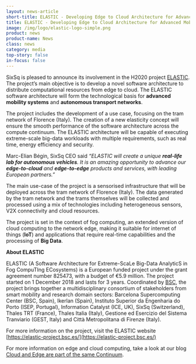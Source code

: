 ```yaml
---
layout: news-article
short-title: ELASTIC - Developing Edge to Cloud Architecture for Advanced Mobility Systems
title: ELASTIC - Developing Edge to Cloud Architecture for Advanced Mobility Systems
image: /img/logo/elastic-logo-simple.png
product: news
product-name: News
class: news
category: media
top-story: false
in-focus: false
---
```


SixSq is pleased to announce its involvement in the H2020 project [ELASTIC](http://www.elastic-project.eu/). The project’s main objective is to develop a novel software architecture to distribute computational resources from edge to cloud. The ELASTIC software architecture will form the technological basis for **advanced mobility systems** and **autonomous transport networks**.

The project includes the development of a use case, focusing on the tram network of Florence (Italy). 
The creation of a new elasticity concept will ensure the smooth performance of the software architecture across the compute continuum. The ELASTIC architecture will be capable of executing extreme-scale big-data workloads with multiple requirements, such as real time, energy efficiency and security.

Marc-Elian Bégin, SixSq CEO said _“ELASTIC will create a unique **real-life lab for autonomous vehicles**. It is an amazing opportunity to advance our **edge-to-cloud** and **edge-to-edge** products and services, with leading European partners.”_

The main use-case of the project is a sensorised infrastructure that will be deployed across the tram network of Florence (Italy). The data generated by the tram network and the trams themselves will be collected and processed using a mix of technologies including heterogeneous sensors, V2X connectivity and cloud resources.

The project is set in the context of fog computing, an extended version of cloud computing to the network edge, making it suitable for internet of things (**IoT**) and applications that require real-time capabilities and the processing of **Big Data**. 


**About ELASTIC**

ELASTIC (A Software Architecture for Extreme-ScaLe Big-Data AnalyticS in Fog CompuTIng ECosystems) is a European funded project under the grant agreement number 825473, with a budget of €5.9 million. The project started on 1 December 2018 and lasts for 3 years. Coordinated by [BSC](https://www.bsc.es/), the project brings together a multidisciplinary consortium of stakeholders from smart mobility and research domain sectors: Barcelona Supercomputing Center (BSC, Spain), Ikerlan (Spain), Instituto Superior da Engenharia do Porto (ISEP, Portugal), Information Catalyst (ICE, UK), SixSq (Switzerland), Thales TRT (France), Thales Italia (Italy), Gestione ed Esercizio del Sistema Tranviario (GEST, Italy) and Città Metropolitana di Firenze (Italy).

For more information on the project, visit the ELASTIC website [https://elastic-project.bsc.es/](https://elastic-project.bsc.es/)

For more information on edge and cloud computing, take a look at our blog [Cloud and Edge are part of the same Continuum](https://media.sixsq.com/blog/edge-cloud-continuum).